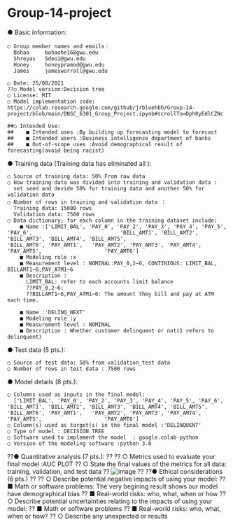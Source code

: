 # Group-14-project
● Basic information:

    ○ Group member names and emails：
      Bohao     bohaohe16@gwu.edu
      Shreyas   Sdeo1@gwu.edu
      Honey     honeypramod@gwu.edu
      James     jamesworrall@gwu.edu
      
    ○ Date: 25/08/2021
    ??○ Model version:Decision tree
    ○ License: MIT
    ○ Model implementation code: https://colab.research.google.com/github/jrbluehbh/Group-14-project/blob/main/DNSC_6301_Group_Project.ipynb#scrollTo=Dph0yEdlCZNc
    
    ##○ Intended Use: 
    ##    ■ Intended uses :By building up forecasting model to forecast
    ##    ■ Intended users :Business intelligence department of banks
    ##    ■ Out-of-scope uses :Avoid demographical result of forecasting(avoid being racist)
        
● Training data (Training data has eliminated all ):

    ○ Source of training data: 50% From raw data
    ○ How training data was divided into training and validation data : 
      set seed and devide 50% for training data and another 50% for validation data
    ○ Number of rows in training and validation data ：
      Training data: 15000 rows 
      Validation data: 7500 rows 
    ○ Data dictionary; for each column in the training dataset include: 
        ■ Name :['LIMIT_BAL', 'PAY_0', 'PAY_2', 'PAY_3', 'PAY_4', 'PAY_5', 'PAY_6',                            'BILL_AMT1', 'BILL_AMT2', 'BILL_AMT3', 'BILL_AMT4', 'BILL_AMT5',                              'BILL_AMT6', 'PAY_AMT1',   'PAY_AMT2', 'PAY_AMT3', 'PAY_AMT4', 'PAY_AMT5',                    'PAY_AMT6']
        ■ Modeling role :x
        ■ Measurement level : NOMINAL:PAY_0,2~6, CONTINIOUS: LIMIT_BAL, BILLAMT1~6,PAY_ATM1~6
        ■ Description : 
          LIMIT_BAL: refer to each accounts limit balance
          ??PAY_0,2~6: 
          ??BILLAMT1~6,PAY_ATM1~6: The amount they bill and pay at ATM each time.
        
        ■ Name :'DELINQ_NEXT'
        ■ Modeling role :y
        ■ Measurement level : NOMINAL
        ■ Description : Whether customer delinquent or not(1 refers to delinquent)
        
● Test data (5 pts.):

    ○ Source of test data: 50% from validation_test data
    ○ Number of rows in test data : 7500 rows
    
● Model details (8 pts.): 

    ○ Columns used as inputs in the final model:
      ['LIMIT_BAL', 'PAY_0', 'PAY_2', 'PAY_3', 'PAY_4', 'PAY_5', 'PAY_6',                            'BILL_AMT1', 'BILL_AMT2', 'BILL_AMT3', 'BILL_AMT4', 'BILL_AMT5',                              'BILL_AMT6', 'PAY_AMT1',   'PAY_AMT2', 'PAY_AMT3', 'PAY_AMT4', 'PAY_AMT5',                    'PAY_AMT6']
    ○ Column(s) used as target(s) in the final model :'DELINQUENT'
    ○ Type of model : DECISION TREE
    ○ Software used to implement the model  : google.colab-python
    ○ Version of the modeling software :python 3.0
    
??● Quantitative analysis (7 pts.):
??
??    ○ Metrics used to evaluate your final model :AUC PLOT
??    ○ State the final values of the metrics for all data: training, validation, and test data 
??    ![image](https://user-images.githubusercontent.com/89275341/130796658-0dae97d9-0c64-410f-beea-6cff2973392f.png)
??
??● Ethical considerations (6 pts.)
??
??    ○ Describe potential negative impacts of using your model: 
??        ■ Math or software problems: The very begining result shows our model have                     demographical bias
??        ■ Real-world risks: who, what, when or how 
??    ○ Describe potential uncertainties relating to the impacts of using your model: 
??        ■ Math or software problems 
??        ■ Real-world risks: who, what, when or how? 
??    ○ Describe any unexpected or results
